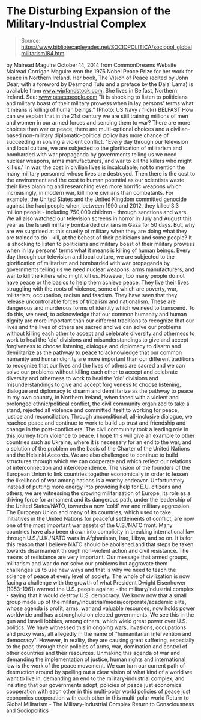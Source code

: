 # The Disturbing Expansion of the Military-Industrial Complex

> Source: https://www.bibliotecapleyades.net/SOCIOPOLITICA/sociopol_globalmilitarism184.htm

by Mairead Maguire October 14, 2014 from CommonDreams Website
Mairead Corrigan Maguire won the 1976 Nobel Peace Prize for her work for peace in Northern Ireland. Her book, The Vision of Peace (edited by John Dear, with a foreword by Desmond Tutu and a preface by the Dalai Lama) is available from www.wipfandstock.com.
She lives in Belfast, Northern Ireland.
See: www.peacepeople.com
"It is shocking to listen to politicians and military
boast of their military prowess when in lay persons' terms
what it means is killing of human beings."
(Photo: US Navy / flickr)
BELFAST
How can we explain that in the 21st century we are still training millions of men and women in our armed forces and sending them to war? There are more choices than war or peace, there are multi-optional choices and a civilian-based non-military diplomatic-political policy has more chance of succeeding in solving a violent conflict.
"Every day through our television and local culture, we are subjected to the glorification of militarism and bombarded with war propaganda by governments telling us we need nuclear weapons, arms manufacturers, and war to kill the killers who might kill us."
In war, the cost in civilian lives is incalculable, not to mention the many military personnel whose lives are destroyed.
Then there is the cost to the environment and the cost to human potential as our scientists waste their lives planning and researching even more horrific weapons which increasingly, in modern war, kill more civilians than combatants. For example, the United States and the United Kingdom committed genocide against the Iraqi people when, between 1990 and 2012, they killed 3.3 million people - including 750,000 children - through sanctions and wars. We all also watched our television screens in horror in July and August this year as the Israeli military bombarded civilians in Gaza for 50 days. But, why are we surprised at this cruelty of military when they are doing what they are trained to do - kill, at the behest of their politicians and some people? It is shocking to listen to politicians and military boast of their military prowess when in lay persons' terms what it means is killing of human beings. Every day through our television and local culture, we are subjected to the glorification of militarism and bombarded with war propaganda by governments telling us we need nuclear weapons, arms manufacturers, and war to kill the killers who might kill us. However, too many people do not have peace or the basics to help them achieve peace. They live their lives struggling with the roots of violence, some of which are poverty, war, militarism, occupation, racism and fascism. They have seen that they release uncontrollable forces of tribalism and nationalism.
These are dangerous and murderous forms of identity which we need to transcend. To do this, we need,
to acknowledge that our common humanity and human dignity are more important than our different traditions to recognize that our lives and the lives of others are sacred and we can solve our problems without killing each other to accept and celebrate diversity and otherness to work to heal the 'old' divisions and misunderstandings to give and accept forgiveness to choose listening, dialogue and diplomacy to disarm and demilitarize as the pathway to peace
to acknowledge that our common humanity and human dignity are more important than our different traditions
to recognize that our lives and the lives of others are sacred and we can solve our problems without killing each other
to accept and celebrate diversity and otherness
to work to heal the 'old' divisions and misunderstandings
to give and accept forgiveness
to choose listening, dialogue and diplomacy
to disarm and demilitarize as the pathway to peace
In my own country, in Northern Ireland, when faced with a violent and prolonged ethnic/political conflict, the civil community organized to take a stand, rejected all violence and committed itself to working for peace, justice and reconciliation. Through unconditional, all-inclusive dialogue, we reached peace and continue to work to build up trust and friendship and change in the post-conflict era. The civil community took a leading role in this journey from violence to peace. I hope this will give an example to other countries such as Ukraine, where it is necessary for an end to the war, and a solution of the problem on the basis of the Charter of the United Nations and the Helsinki Accords. We are also challenged to continue to build structures through which we can cooperate and which reflect our relations of interconnection and interdependence. The vision of the founders of the European Union to link countries together economically in order to lessen the likelihood of war among nations is a worthy endeavor. Unfortunately instead of putting more energy into providing help for E.U. citizens and others, we are witnessing the growing militarization of Europe, its role as a driving force for armament and its dangerous path, under the leadership of the United States/NATO, towards a new 'cold' war and military aggression. The European Union and many of its countries, which used to take initiatives in the United Nations for peaceful settlements of conflict, are now one of the most important war assets of the U.S./NATO front. Many countries have also been drawn into complicity in breaking international law through U.S./U.K./NATO wars in Afghanistan, Iraq, Libya, and so on. It is for this reason that I believe NATO should be abolished and that steps be taken towards disarmament through non-violent action and civil resistance. The means of resistance are very important. Our message that armed groups, militarism and war do not solve our problems but aggravate them challenges us to use new ways and that is why we need to teach the science of peace at every level of society. The whole of civilization is now facing a challenge with the growth of what President Dwight Eisenhower (1953-1961) warned the U.S. people against - the military/industrial complex - saying that it would destroy U.S. democracy. We know now that a small group made up of the military/industrial/media/corporate/academic elite, whose agenda is profit, arms, war and valuable resources, now holds power worldwide and has a stronghold on elected governments. We see this in the gun and Israeli lobbies, among others, which wield great power over U.S. politics. We have witnessed this in ongoing wars, invasions, occupations and proxy wars, all allegedly in the name of "humanitarian intervention and democracy".
However, in reality, they are causing great suffering, especially to the poor, through their policies of arms, war, domination and control of other countries and their resources. Unmaking this agenda of war and demanding the implementation of justice, human rights and international law is the work of the peace movement. We can turn our current path of destruction around by spelling out a clear vision of what kind of a world we want to live in, demanding an end to the military-industrial complex, and insisting that our governments adopt,
policies of peace just economics cooperation with each other in this multi-polar world
policies of peace
just economics
cooperation with each other in this multi-polar world
Return to Global Militarism - The Military-Industrial Complex
Return to Consciousness and Sociopolitics
